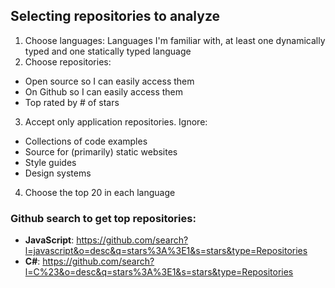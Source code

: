## Selecting repositories to analyze
1. Choose languages: Languages I'm familiar with, at least one dynamically typed
   and one statically typed language
2. Choose repositories:
  - Open source so I can easily access them
  - On Github so I can easily access them
  - Top rated by # of stars
3. Accept only application repositories. Ignore:
  - Collections of code examples
  - Source for (primarily) static websites
  - Style guides
  - Design systems
4. Choose the top 20 in each language

### Github search to get top repositories:

 - **JavaScript**:
   https://github.com/search?l=javascript&o=desc&q=stars%3A%3E1&s=stars&type=Repositories
 - **C#**: 
   https://github.com/search?l=C%23&o=desc&q=stars%3A%3E1&s=stars&type=Repositories
